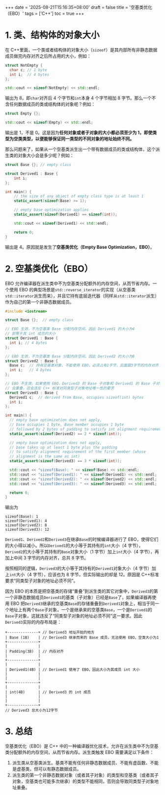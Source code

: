 +++
date = '2025-08-21T15:16:35+08:00'
draft = false
title = '空基类优化（EBO）'
tags = ['C++']
toc = true
+++

# 1. 类、结构体的对象大小

在 C++里面，一个类或者结构体的对象大小（`sizeof`）是其内部所有非静态数据成员做完内存对齐之后所占用的大小，例如：

```cpp
struct NotEmpty {
  char c; // 1 byte
  int i;  // 4 bytes
};

std::cout << sizeof(NotEmpty) << std::endl;
```

输出为 8，即`char`对齐后 4 个字节和`int`本身 4 个字节相加 8 字节。那么一个不含任何数据成员的类或结构体的对象呢？例如：

```cpp
struct Empty {};

std::cout << sizeof(Empty) << std::endl;
```

输出是 1，不是 0。这是因为**任何对象或者子对象的大小都必须至少为 1，即使类型为空类类型，以便能够保证同一类型的不同对象的地址始终不同。**

那么问题来了，如果从一个空基类派生出一个带有数据成员的类或结构体，这个派生类的对象大小会是多少呢？例如：

```cpp
struct Base {}; // empty class

struct Derived1 : Base {
    int i;
};

int main() {
    // the size of any object of empty class type is at least 1
    static_assert(sizeof(Base) >= 1);

    // empty base optimization applies
    static_assert(sizeof(Derived1) == sizeof(int));

    std::cout << sizeof(Derived1) << std::endl;

    return 0;
}
```

输出是 4。原因就是发生了**空基类优化（Empty Base Optimization，EBO）**。

# 2. 空基类优化（EBO）

EBO 允许编译器在派生类中不为空基类分配额外的内存空间，从而节省内存。一个使用 EBO 的典型场景是`std::reverse_iterator`的实现（从空基类`std::iterator`派生而来），并且它持有底层迭代器（同样从`std::iterator`派生）作为自己的第一个非静态数据成员。

```cpp
#include <iostream>

struct Base {};  // empty class

// EBO 生效，不为空基类 Base 分配内存空间，因此 Derived1 的大小为4
// 即等于其 int 成员的大小
struct Derived1 : Base {
  int i; // 4 bytes
};

// EBO 生效，不为空基类 Base 分配内存空间，因此 Derived2 的大小为8
struct Derived2 : Base {
  Base c;  // 持有空基类对象，不能使用 EBO，必须占有1字节，后面跟3字节的内存对齐
  int i;   // 4 bytes
};

// EBO 不生效，如果使用 EBO，Derived3 的 Base 子对象和 Derived1 的 Base 子对象
// 会重叠，这会违反 C++ 标准对同类型子对象地址唯一性的要求
struct Derived3 : Base {
  Derived1 c;  // derived from Base, occupies sizeof(int) bytes
  int i;
};

int main() {
  // empty base optimization does not apply,
  // base occupies 1 byte, Base member occupies 1 byte
  // followed by 2 bytes of padding to satisfy int alignment requirements
  static_assert(sizeof(Derived2) == 2 * sizeof(int));

  // empty base optimization does not apply,
  // base takes up at least 1 byte plus the padding
  // to satisfy alignment requirement of the first member (whose
  // alignment is the same as int)
  static_assert(sizeof(Derived3) == 3 * sizeof(int));

  std::cout << "sizeof(Base): " << sizeof(Base) << std::endl;
  std::cout << "sizeof(Derived1): " << sizeof(Derived1) << std::endl;
  std::cout << "sizeof(Derived2): " << sizeof(Derived2) << std::endl;
  std::cout << "sizeof(Derived3): " << sizeof(Derived3) << std::endl;

  return 0;
}
```

输出为

```text
sizeof(Base): 1
sizeof(Derived1): 4
sizeof(Derived2): 8
sizeof(Derived3): 12
```

`Derived1`、`Derived2`和`Derived3`在继承`Base`的时候编译器进行了 EBO，使得它们的大小得以减小。所以`Derived1`的大小等于其持有的`int`大小（4 字节），`Derived2`的大小等于其持有的`Base`对象大小（1 字节）加上`int`大小（4 字节），再加上中间 3 字节的内存对齐，总共 8 字节。

按照相同的逻辑，`Derived3`的大小等于其持有的`Derived1`对象大小（4 字节）加上`int`大小（4 字节），应该也为 8 字节，但实际输出的却是 12。原因是 C++标准要求“同类型子对象的地址必须不同”。

因为 EBO 的本质是把空基类的存储“重叠”到派生类的其它对象中，`Derived3`的第一个非静态数据成员`Derived1`的基类（子对象）已经是`Base`了，如果编译器再使用 EBO 把`Derived3`继承的空基类`Base`的存储重叠到`Derived1`对象上，相当于同一个地址上有两个`Base`子对象，一个是继承来的空基类`Base`，一个是`Derived1`的`Base`子对象，这就违反了“同类型子对象的地址必须不同”这一要求。因此`Derived3`实际的内存布局是：

```text
+--------------+ // Derived3 地址开始的地方
| Base (1B)    | // Derived3 继承而来的 Base 成员，无法使用 EBO，空类大小为1
+--------------+
|              |
| Padding(3B)  | // 内存对齐
|              |
+--------------+
|              |
| Derived1(4B) | // Derived1 使用了 EBO，因此大小为其成员 int 大小
|              |
|              |
+--------------+
|              |
| int(4B)      | // Derived3 的 int 成员
|              |
|              |
+--------------+
// Derived3 总大小为12字节
```

# 3. 总结

空基类优化（EBO）是 C++ 中的一种编译器优化技术，允许在派生类中不为空基类分配额外的内存空间，从而节省内存。派生类触发 EBO 需要满足以下条件：

1. 派生类从空基类派生。基类不能有任何非静态数据成员、不能有虚函数、不能是虚基类，但可以有静态数据成员。
2. 派生类的第一个非静态数据对象（或者其子对象）的类型和空基类（或者其子对象，空基类也可能多次继承）的类型不能相同，否则会导致同类型子对象地址重叠。
